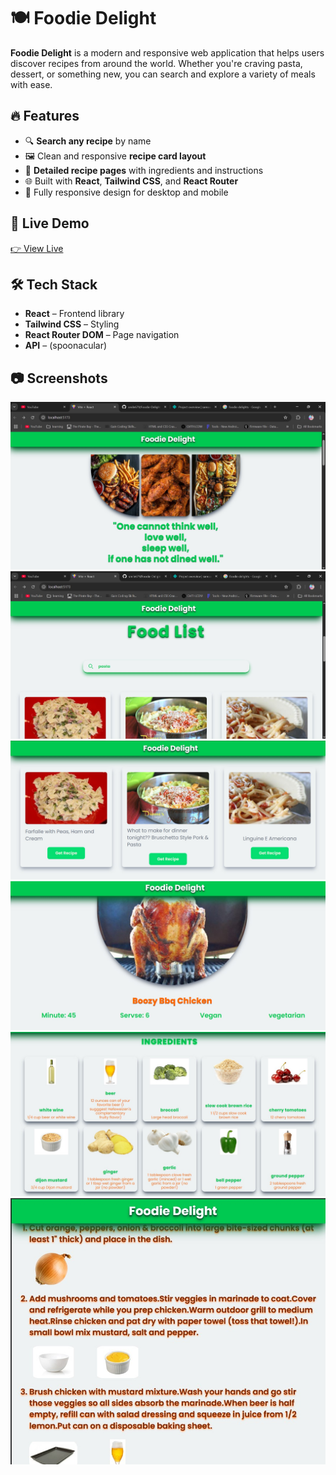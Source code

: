 # 🍽️ Foodie Delight

**Foodie Delight** is a modern and responsive web application that helps users discover recipes from around the world. Whether you're craving pasta, dessert, or something new, you can search and explore a variety of meals with ease.

## 🔥 Features

- 🔍 **Search any recipe** by name
- 🖼️ Clean and responsive **recipe card layout**
- 📄 **Detailed recipe pages** with ingredients and instructions
- 🌐 Built with **React**, **Tailwind CSS**, and **React Router**
- 📱 Fully responsive design for desktop and mobile

## 🚀 Live Demo

[👉 View Live](https://foodiedelightapp.netlify.app/)

## 🛠️ Tech Stack

- **React** – Frontend library
- **Tailwind CSS** – Styling
- **React Router DOM** – Page navigation
- **API** – (spoonacular)

## 📷 Screenshots

![Home Page](./screenshots/home.jpg)  
![Recipe Detail](./screenshots/Detailed.jpg)
![Recipe cards](./screenshots/cards.jpg)
![Recipe recipe](./screenshots/recipeImage.jpg)
![Recipe ingredientist](./screenshots/ingredientList.jpg)
![Recipe instractions](./screenshots/instractions.jpg)